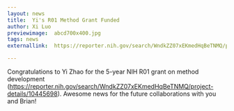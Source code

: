 ```yaml
---
layout: news
title:  Yi's R01 Method Grant Funded
author: Xi Luo
previewimage:  abcd700x400.jpg
tags: news
externallink:  https://reporter.nih.gov/search/WndkZZ07xEKmedHqBeTNMQ/project-details/10445698

---
```


Congratulations to Yi Zhao for the 5-year NIH R01 grant on method development (https://reporter.nih.gov/search/WndkZZ07xEKmedHqBeTNMQ/project-details/10445698). Awesome news for the future collaborations with you and Brian!